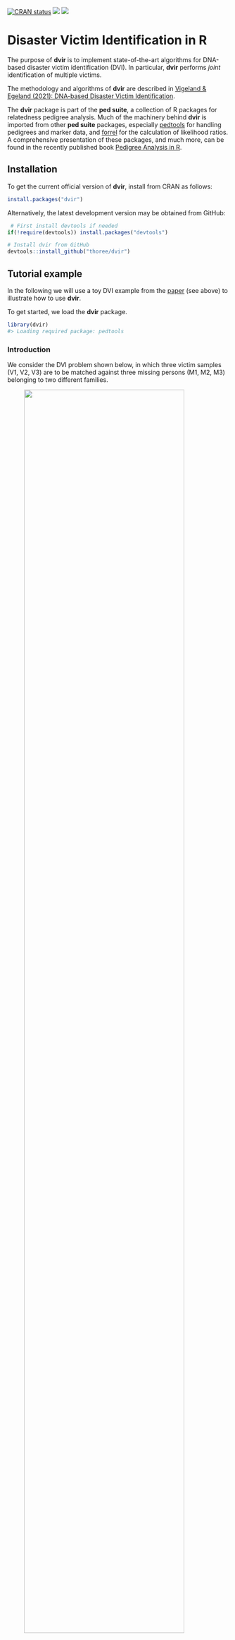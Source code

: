 
<!-- README.md is generated from README.Rmd. Please edit that file -->
<!-- badges: start -->

[![CRAN
status](https://www.r-pkg.org/badges/version/dvir)](https://CRAN.R-project.org/package=dvir)
[![](https://cranlogs.r-pkg.org/badges/grand-total/dvir?color=yellow)](https://cran.r-project.org/package=dvir)
[![](https://cranlogs.r-pkg.org/badges/last-month/dvir?color=yellow)](https://cran.r-project.org/package=dvir)
<!-- badges: end -->

# Disaster Victim Identification in R

The purpose of **dvir** is to implement state-of-the-art algorithms for
DNA-based disaster victim identification (DVI). In particular, **dvir**
performs *joint* identification of multiple victims.

The methodology and algorithms of **dvir** are described in [Vigeland &
Egeland (2021): DNA-based Disaster Victim
Identification](https://www.researchsquare.com/article/rs-296414/v1).

The **dvir** package is part of the **ped suite**, a collection of R
packages for relatedness pedigree analysis. Much of the machinery behind
**dvir** is imported from other **ped suite** packages, especially
[pedtools](https://github.com/magnusdv/pedtools) for handling pedigrees
and marker data, and [forrel](https://github.com/magnusdv/forrel) for
the calculation of likelihood ratios. A comprehensive presentation of
these packages, and much more, can be found in the recently published
book [Pedigree Analysis in
R](https://www.elsevier.com/books/pedigree-analysis-in-r/vigeland/978-0-12-824430-2).

## Installation

To get the current official version of **dvir**, install from CRAN as
follows:

``` r
install.packages("dvir")
```

Alternatively, the latest development version may be obtained from
GitHub:

``` r
 # First install devtools if needed
if(!require(devtools)) install.packages("devtools")

# Install dvir from GitHub
devtools::install_github("thoree/dvir")
```

## Tutorial example

In the following we will use a toy DVI example from the
[paper](https://www.researchsquare.com/article/rs-296414/v1) (see above)
to illustrate how to use **dvir**.

To get started, we load the **dvir** package.

``` r
library(dvir)
#> Loading required package: pedtools
```

### Introduction

We consider the DVI problem shown below, in which three victim samples
(V1, V2, V3) are to be matched against three missing persons (M1, M2,
M3) belonging to two different families.

<img src="man/figures/README-example-1.png" width="85%" style="display: block; margin: auto;" />

The hatched symbols indicate genotyped individuals. In this simple
example we consider only a single marker, with 10 equifrequent alleles
denoted 1, 2,…, 10. The available genotypes are shown in the figure.

DNA profiles from victims are generally referred to as *post mortem*
(PM) data, while the *ante mortem* (AM) data contains profiles from the
reference individuals R1 and R2.

### Assignments

A possible solution to the DVI problem is called an *assignment*. In our
toy example, there are *a priori* 14 possible assignments, which can be
listed as follows:

    #>    V1 V2 V3
    #> 1  M1 M2 M3
    #> 2  M1 M2  *
    #> 3   * M2 M3
    #> 4  M1  * M3
    #> 5   * M1 M3
    #> 6   * M2  *
    #> 7   *  * M3
    #> 8  M1  *  *
    #> 9   * M1  *
    #> 10  *  *  *
    #> 11 M2 M1 M3
    #> 12 M2 M1  *
    #> 13 M2  * M3
    #> 14 M2  *  *

Each row indicates the missing persons corresponding to V1, V2 and V3
(in that order) with `*` meaning *not identified*. For example, the
first line gives the assignment where `(V1, V2, V3) = (M1, M2, M3)`,
while line 10 shows the *null model* corresponding to none of the
victims identified. For each assignment `a` we can calculate the
likelihood, denoted `L(a)`. The null likelihood is denoted `L0`.

### Goals

We consider the following to be the two main goals of the DVI analysis:

1.  Rank the assignments according to how likely they are. We measure
    this by calculating the LR comparing each assignment `a` to the null
    model: `LR = L(a)/L0`.
2.  Find the *posterior pairing probabilities* `P(Vi = Mj | data)` for
    all combinations of `i,j = 1,2,3`, and the *posterior non-pairing
    probabilities* `P(Vi = '*' | data)` for all `i = 1, 2, 3`.

### The data

The genotypes for this toy example are available within **dvir** as a
built-in dataset, under the name `example2`. This has the structure of a
list, with elements `pm` (the victim data), `am` (the reference data)
and `missing` (a vector naming the missing persons). For easy reference
we store them in separate variables.

``` r
pm = example2$pm
am = example2$am
missing = example2$missing
```

We can inspect the data by printing each object. For instance, `am` is a
list of two pedigrees:

``` r
am
#> [[1]]
#>  id fid mid sex  L1
#>  M1   *   *   1 -/-
#>  R1   *   *   2 2/2
#>  M2  M1  R1   1 -/-
#> 
#> [[2]]
#>   id fid mid sex  L1
#>   R2   *   *   1 3/3
#>  MO2   *   *   2 -/-
#>   M3  R2 MO2   2 -/-
```

Note that the two pedigrees are printed in so-called *ped format*, with
columns `id` (ID label), `fid` (father), `mid` (mother), `sex` (sex
coded as 1 = male; 2 = female) and `L1` (genotypes at locus `L1`).

The appendix contains code for generating this dataset from scratch.

### Calculation

The `jointDVI()` function performs joint identification of all three
victims, given the data. It returns a data frame ranking all assignments
with nonzero likelihood:

``` r
jointRes = jointDVI(pm, am, missing, verbose = FALSE)

# Print the result
jointRes
#>    V1 V2 V3    loglik  LR   posterior
#> 1  M1 M2 M3 -16.11810 250 0.718390805
#> 2  M1 M2  * -17.72753  50 0.143678161
#> 3   * M2 M3 -18.42068  25 0.071839080
#> 4  M1  * M3 -20.03012   5 0.014367816
#> 5   * M1 M3 -20.03012   5 0.014367816
#> 6   * M2  * -20.03012   5 0.014367816
#> 7   *  * M3 -20.03012   5 0.014367816
#> 8  M1  *  * -21.63956   1 0.002873563
#> 9   * M1  * -21.63956   1 0.002873563
#> 10  *  *  * -21.63956   1 0.002873563
```

The output shows that the most likely joint solution is (V1, V2, V3) =
(M1, M2, M3), with an LR of 250 compared to the null model.

Next, we compute the posterior pairing (and non-pairing) probabilities.
This is done by feeding the output from `jointDVI()` into the function
`Bmarginal()`.

``` r
Bmarginal(jointRes, missing, prior = NULL)
#>            M1        M2        M3          *
#> V1 0.87931034 0.0000000 0.0000000 0.12068966
#> V2 0.01724138 0.9482759 0.0000000 0.03448276
#> V3 0.00000000 0.0000000 0.8333333 0.16666667
```

Here we used a default flat prior for simplicity, assigning equal prior
probabilities to all assignments.

we see that the posterior pairing probabilities for the most likely
solution are

-   *P*(V1 = M1 \| data) = 0.88,
-   *P*(V2 = M2 \| data) = 0.95,
-   *P*(V3 = M2 \| data) = 0.83.

### Appendix: Generating the dataset from scratch

For completeness, here is one way of generating the `example2` dataset
from scratch within R.

``` r
# Load pedtools for pedigree manipulation
library(pedtools)

# Attributes of the marker locus
loc = list(name    = "L1", 
           alleles = 1:10,
           afreq   = rep(1/10, 10))


### 1. PM data

# PM as data frame
pm.df = data.frame(famid = c("V1", "V2", "V3"), 
                   id    = c("V1", "V2", "V3"),
                   fid   = c(0, 0, 0), 
                   mid   = c(0, 0, 0), 
                   sex   = c(1, 1, 2),
                   L1    = c("1/1", "1/2", "3/4"))

# Convert to list of singletons
pm = as.ped(pm.df, locusAttributes = loc)


### 2. AM data

# List of two pedigrees
am = list(nuclearPed(father = "M1", mother = "R1",  child = "M2"),
          nuclearPed(father = "R2", mother = "MO2", child = "M3", sex = 2))

# Attach marker and set genotypes
am = setMarkers(am, locusAttributes = loc)
genotype(am[[1]], marker = "L1", id = "R1") = "2/2"
genotype(am[[2]], marker = "L1", id = "R2") = "3/3"


### 3. Missing persons
missing = c("M1", "M2", "M3")
```

The complete dataset now looks as follows.

``` r
list(pm = pm, am = am, missing = missing)
#> $pm
#> $pm$V1
#>  id fid mid sex  L1
#>  V1   *   *   1 1/1
#> 
#> $pm$V2
#>  id fid mid sex  L1
#>  V2   *   *   1 1/2
#> 
#> $pm$V3
#>  id fid mid sex  L1
#>  V3   *   *   2 3/4
#> 
#> 
#> $am
#> $am[[1]]
#>  id fid mid sex  L1
#>  M1   *   *   1 -/-
#>  R1   *   *   2 2/2
#>  M2  M1  R1   1 -/-
#> 
#> $am[[2]]
#>   id fid mid sex  L1
#>   R2   *   *   1 3/3
#>  MO2   *   *   2 -/-
#>   M3  R2 MO2   2 -/-
#> 
#> 
#> $missing
#> [1] "M1" "M2" "M3"
```
